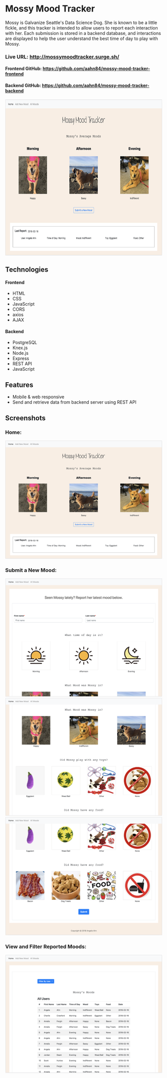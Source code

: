 # Mossy Mood Tracker
Mossy is Galvanize Seattle's Data Science Dog. She is known to be a little fickle, and this tracker is intended to allow users to report each interaction with her. Each submission is stored in a backend database, and interactions are displayed to help the user understand the best time of day to play with Mossy.

### Live URL: http://mossymoodtracker.surge.sh/
#### Frontend GitHub: https://github.com/aahn84/mossy-mood-tracker-frontend
#### Backend GitHub: https://github.com/aahn84/mossy-mood-tracker-backend

<img src="screenshots/mossy-home.png" height="500">

## Technologies
#### Frontend
- HTML
- CSS
- JavaScript
- CORS
- axios
- AJAX

#### Backend
- PostgreSQL
- Knex.js
- Node.js
- Express
- REST API
- JavaScript

## Features
- Mobile & web responsive
- Send and retrieve data from backend server using REST API

## Screenshots
### Home:
![Home Screen Image](screenshots/mossy-home.png)

### Submit a New Mood:
![Submit New Mossy Mood Image 1](screenshots/mossy-submit1.png)
![Submit New Mossy Mood Image 2](screenshots/mossy-submit2.png)
![Submit New Mossy Mood Image 3](screenshots/mossy-submit3.png)

### View and Filter Reported Moods:
![All Reports Screenshot Image](screenshots/mossy-allreports.png)
